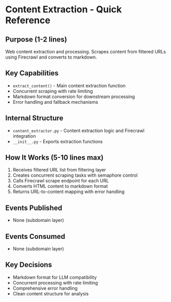 # Content Extraction - Quick Reference

## Purpose (1-2 lines)
Web content extraction and processing.
Scrapes content from filtered URLs using Firecrawl and converts to markdown.

## Key Capabilities
- `extract_content()` - Main content extraction function
- Concurrent scraping with rate limiting
- Markdown format conversion for downstream processing
- Error handling and fallback mechanisms

## Internal Structure
- `content_extractor.py` - Content extraction logic and Firecrawl integration
- `__init__.py` - Exports extraction functions

## How It Works (5-10 lines max)
1. Receives filtered URL list from filtering layer
2. Creates concurrent scraping tasks with semaphore control
3. Calls Firecrawl scrape endpoint for each URL
4. Converts HTML content to markdown format
5. Returns URL-to-content mapping with error handling

## Events Published
- None (subdomain layer)

## Events Consumed
- None (subdomain layer)

## Key Decisions
- Markdown format for LLM compatibility
- Concurrent processing with rate limiting
- Comprehensive error handling
- Clean content structure for analysis 